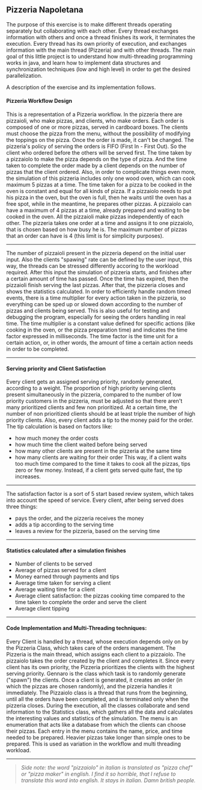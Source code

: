 ## Pizzeria Napoletana

The purpose of this exercise is to make different threads operating separately but collaborating with each other. Every
thread exchanges information with others and once a thread finishes its work, it terminates the execution. Every thread
has its own priority of execution, and exchanges information with the main thread (Pizzeria) and with other threads.
The main goal of this little project is to understand how multi-threading programming works in java, and learn how to
implement data structures and synchronization techniques (low and high level) in order to get the desired parallelization.

A description of the exercise and its implementation follows.

#### Pizzeria Workflow Design

This is a representation of a Pizzeria workflow. In the pizzeria there are pizzaioli, who make pizzas, and clients, who
make orders. Each order is composed of one or more pizzas, served in cardboard boxes. The clients must choose the pizza
from the menu, without the possibility of modifying the toppings on the pizza. Once the order is made, it can't be
changed. The pizzeria's policy of serving the orders is FIFO (First In - First Out). So the client who ordered before 
the others will be served first. The time taken by a pizzaiolo to make the pizza depends on the type of pizza. And the
time taken to complete the order made by a client depends on the number of pizzas that the client ordered. Also, in
order to complicate things even more, the simulation of this pizzeria includes only one wood oven, which can cook 
maximum 5 pizzas at a time. The time taken for a pizza to be cooked in the oven is constant and equal for all kinds of
pizza. If a pizzaiolo needs to put his pizza in the oven, but the oven is full, then he waits until the oven has a free
spot, while in the meantime, he prepares other pizzas. A pizzaiolo can have a maximum of 4 pizzas at a time, already 
prepared and waiting to be cooked in the oven. All the pizzaioli make pizzas independently of each other. 
The pizzeria takes one order at a time and assigns it to one pizzaiolo, that is chosen based on how busy he is. The 
maximum number of pizzas that an order can have is 4 (this limit is for simplicity purposes). 
<hr>

The number of pizzaioli present in the pizzeria depend on the initial user input. Also the clients "spawing" rate can be
defined by the user input, this way, the threads can be stressed differently accoring to the workload required. 
After this input the simulation of pizzeria starts, and finishes after a certain amount of time has passed. Once the time 
has expired, then the pizzaioli finish serving the last pizzas. After that, the pizzeria closes and shows the statistics
calculated. In order to efficiently handle random timed events, there is a time multiplier for every action taken in the
 pizzeria, so everything can be sped up or slowed down according to the number of pizzas and clients being served. This
 is also useful for testing and debugging the program, especially for seeing the orders handling in real time. The time
 multiplier is a constant value defined for specific actions (like cooking in the oven, or the pizza preparation time)
 and indicates the time factor expressed in milliseconds. The time factor is the time unit for a certain action, or, in
 other words, the amount of time a certain action needs in order to be completed.
<hr>

#### Serving priority and Client Satisfaction

Every client gets an assigned serving priority, randomly generated, according to a weight. The proportion of high priority
serving clients present simultaneously in the pizzeria, compared to the number of low priority customers in the pizzeria,
must be adjusted so that there aren't many prioritized clients and few non prioritized. At a certain time, the number of 
non prioritized clients should be at least triple the number of high priority clients. 
Also, every client adds a tip to the money paid for the order. The tip calculation is based on factors like:
- how much money the order costs
- how much time the client waited before being served
- how many other clients are present in the pizzeria at the same time
- how many clients are waiting for their order
This way, if a client waits too much time compared to the time it takes to cook all the pizzas, tips zero or few money. 
Instead, if a client gets served quite fast, the tip increases. 

<hr>

The satisfaction factor is a sort of 5 start based review system, which takes into account the speed of service. Every 
client, after being served does three things:
- pays the order, and the pizzeria receives the money
- adds a tip according to the serving time
- leaves a review for the pizzeria, based on the serving time

<hr>

#### Statistics calculated after a simulation finishes

- Number of clients to be served
- Average of pizzas served for a client
- Money earned through payments and tips
- Average time taken for serving a client
- Average waiting time for a client
- Average client satisfaction: the pizzas cooking time compared to the time taken to complete the order and serve the client
- Average client tipping

<hr>

#### Code Implementation and Multi-Threading techniques:

Every Client is handled by a thread, whose execution depends only on by the Pizzeria Class, which takes care of the orders
management. The Pizzeria is the main thread, which assigns each client to a pizzaiolo. The pizzaiolo takes the order created
by the client and completes it. Since every client has its own priority, the Pizzeria prioritizes the clients with the 
highest serving priority. Gennaro is the class which task is to randomly generate ("spawn") the clients. Once a client is
generated, it creates an order (in which the pizzas are chosen randomly), and the pizzeria handles it immediately. 
The Pizzaiolo class is a thread that runs from the beginning, until all the orders have been completed, and is terminated 
only when the pizzeria closes. During the execution, all the classes collaborate and send information to the Statistics 
class, which gathers all the data and calculates the interesting values and statistics of the simulation. 
The menu is an enumeration that acts like a database from which the clients can choose their pizzas. Each entry in the
 menu contains the name, price, and time needed to be prepared. Heavier pizzas take longer than simple ones to be 
 prepared. This is used as variation in the workflow and multi threading workload.

<hr>

> _Side note: the word "pizzaiolo" in italian is translated as "pizza chef" or "pizza maker" in english. I find it 
> so horrible, that I refuse to translate this word into english. It stays in italian. Damn british people._